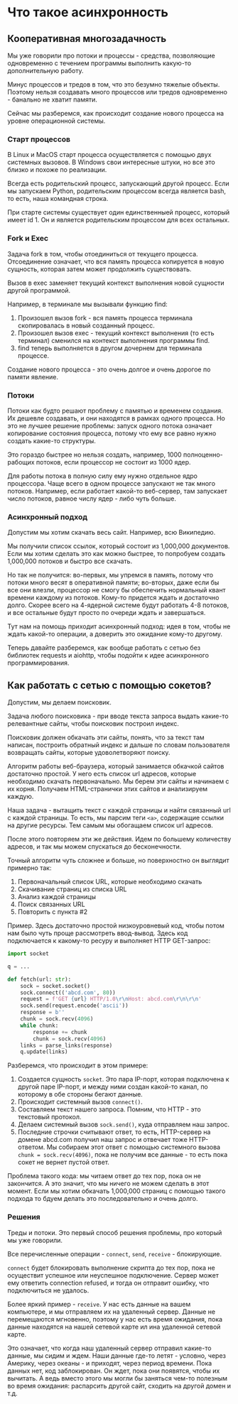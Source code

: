 # Что такое асинхронность

## Кооперативная многозадачность

Мы уже говорили про потоки и процессы - средства, позволяющие одновременно с течением программы выполнить какую-то дополнительную работу.

Минус процессов и тредов в том, что это безумно тяжелые объекты. Поэтому нельзя создавать много процессов или тредов одновременно - банально не хватит памяти.

Сейчас мы разберемся, как происходит создание нового процесса на уровне операционной системы.

### Старт процессов

В Linux и MacOS старт процесса осуществляется с помощью двух системных вызовов. В Windows свои интересные штуки, но все это близко и похоже по реализации.

Всегда есть родительский процесс, запускающий другой процесс. Если мы запускаем Python, родительским процессом всегда является bash, то есть, наша командная строка.

При старте системы существует один единственныей процесс, который имеет id 1. Он и является родительским процессом для всех остальных.

### Fork и Exec

Задача fork в том, чтобы отоединиться от текущего процесса. Отсоединение означает, что вся память процесса копируется в новую сущность, которая затем может продолжить существовать.

Вызов в exec заменяет текущий контекст выполнения новой сущности другой программой.

Например, в терминале мы вызывали функцию find:

1. Произошел вызов fork - вся память процесса терминала скопировалась в новый созданный процесс.
2. Произошел вызов exec - текущий контекст выполнения (то есть терминал) сменился на контекст выполнения программы find.
3. find теперь выполняется в другом дочернем для терминала процессе.

Создание нового процесса - это очень долгое и очень дорогое по памяти явление.

### Потоки

Потоки как будто решают проблему с памятью и временем создания. Их дешевле создавать, и они находятся в рамках одного процесса. Но это не лучшее решение проблемы: запуск одного потока означает копирование состояния процесса, потому что ему все равно нужно создать какие-то структуры.

Это гораздо быстрее но нельзя создать, например, 1000 полноценно-рабощих потоков, если процессор не состоит из 1000 ядер.

Для работы потока в полную силу ему нужно отдельное ядро процессора. Чаще всего в одном процессе запускают не так много потоков. Например, если работает какой-то веб-сервер, там запускает число потоков, равное числу ядер - либо чуть больше.

### Асинхронный подход

Допустим мы хотим скачать весь сайт. Например, всю Википедию.

Мы получили список ссылок, который состоит из 1,000,000 документов. Если мы хотим сделать это как можно быстрее, то попробуем создать 1,000,000 потоков и быстро все скачать.

Но так не получится: во-первых, мы упремся в память, потому что потоки много весят в оперативной памяти; во-вторых, даже если бы все они влезли, процессор не смогу бы обеспечить нормальный квант времени каждому из потоков. Кому-то придется ждать и достаточно долго. Скорее всего на 4-ядерной системе будут работать 4-8 потоков, и все остальные будут просто по очереди ждать и завершаться.

Тут нам на помощь приходит асинхронный подход: идея в том, чтобы не ждать какой-то операции, а доверить это ожидание кому-то другому.

Теперь давайте разберемся, как вообще работать с сетью без библиотек requests и aiohttp, чтобы подойти к идее асинхронного программирования.

## Как работать с сетью с помощью сокетов?

Допустим, мы делаем поисковик.

Задача любого поисковика - при вводе текста запроса выдать какие-то релевантные сайты, чтобы поисковик построил индекс.

Поисковик должен обкачать эти сайты, понять, что за текст там написан, построить обратный индекс и дальше по словам пользователя возвращать сайты, которые удоволетворяют поиску.

Алгоритм работы веб-браузера, который занимается обкачкой сайтов достаточно простой. У него есть список url адресов, которые необходимо скачать первоначально. Мы берем эти сайты и начинаем с их корня. Получаем HTML-странички этих сайтов и анализируем каждую.

Наша задача - вытащить текст с каждой страницы и найти связанный url с каждой страницы. То есть, мы парсим теги `<a>`, содержащие ссылки на другие ресурсы. Тем самым мы обогащаем список url адресов.

После этого повторяем эти же действия. Идем по большему количеству адресов, и так мы можем спускаться до бесконечности.

Точный алгоритм чуть сложнее и больше, но поверхностно он выглядит примерно так:

1. Первоначальный список URL, которые необходимо скачать
2. Скачивание страниц из списка URL
3. Анализ каждой страницы
4. Поиск связанных URL
5. Повторить с пункта #2

Пример. Здесь достаточно простой низкоуровневый код, чтобы потом нам было чуть проще рассмотреть ввод-вывод. Здесь код подключается к какому-то ресуру и выполняет HTTP GET-запрос:

```python
import socket

q = ...

def fetch(url: str):
    sock = socket.socket()
    sock.connect(('abcd.com', 80))
    request = f'GET {url} HTTP/1.0\r\nHost: abcd.com\r\n\r\n'
    sock.send(request.encode('ascii'))
    response = b''
    chunk = sock.recv(4096)
    while chunk:
        response += chunk
        chunk = sock.recv(4096)
    links = parse_links(response)
    q.update(links)
```

Разберемся, что происходит в этом примере:

1. Создается сущность `socket`. Это пара IP-порт, которая подключена к другой паре IP-порт, и между ними создан какой-то канал, по которому в обе стороны бегают данные.
2. Происходит системный вызов `connect()`.
3. Составляем текст нашего запроса. Помним, что HTTP - это текстовый протокол.
4. Делаем системный вызов `sock.send()`, куда отправляем наш запрос.
5. Последние строчки считывают ответ, то есть, HTTP-сервер на домене abcd.com получил наш запрос и отвечает тоже HTTP-ответом. Мы собираем этот ответ с помощью системного вызова `chunk = sock.recv(4096)`, пока не получим все данные - то есть пока сокет не вернет пустой ответ.

Проблема такого кода: мы читаем ответ до тех пор, пока он не закончится. А это значит, что мы ничего не можем сделать в этот момент. Если мы хотим обкачать 1,000,000 страниц с помощью такого подхода то бдуем делать это последовательно и очень долго.

### Решения

Треды и потоки. Это первый способ решения проблемы, про который мы уже говорили.

Все перечисленные операции - `connect`, `send`, `receive` - блокирующие.

`connect` будет блокировать выполнение скрипта до тех пор, пока не осуществит успешное или неуспешное подключение. Сервер может ему ответить connection refused, и тогда он отправит ошибку, что подключиться не удалось.

Более яркий пример - `receive`. У нас есть данные на вашем компьютере, и мы отправляем их на удаленный сервер. Данные не перемещаются мгновенно, поэтому у нас есть время ожидания, пока данные находятся на нашей сетевой карте ил ина удаленной сетевой карте.

Это означает, что когда наш удаленный сервер отправил какие-то данные, мы сидим и ждем. Наши данные где-то летят - условно, через Америку, через океаны - и приходят, через период времени. Пока данных нет, код заблокирован. Он ждет, пока они появятся, чтобы их вычитать. А ведь вместо этого мы могли бы заняться чем-то полезным во время ожидания: распарсить другой сайт, сходить на другой домен и т.д.
